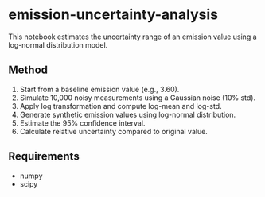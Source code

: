 # emission-uncertainty-analysis
This notebook estimates the uncertainty range of an emission value using a log-normal distribution model.

## Method

1. Start from a baseline emission value (e.g., 3.60).
2. Simulate 10,000 noisy measurements using a Gaussian noise (10% std).
3. Apply log transformation and compute log-mean and log-std.
4. Generate synthetic emission values using log-normal distribution.
5. Estimate the 95% confidence interval.
6. Calculate relative uncertainty compared to original value.

## Requirements

- numpy
- scipy


